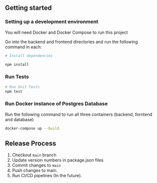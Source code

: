 ## Getting started

### Setting up a development environment

You will need Docker and Docker Compose to run this project

Go into the backend and frontend directories and run the following command in each:

```bash
# Install dependencies

npm install
```

### Run Tests
```bash
# Run Unit Tests
npm test
```

### Run Docker instance of Postgres Database
Run the following command to run all three containers (backend, forntend and database)
```bash
docker-compose up --build
```

## Release Process
1. Checkout `main` branch
2. Update version numbers in package.json files
3. Commit changes to `main`
4. Push changes to main.
6. Run CI/CD pipelines (In the future).